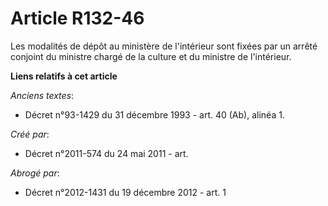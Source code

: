 # Article R132-46

Les modalités de dépôt au ministère de l'intérieur sont fixées par un arrêté conjoint du ministre chargé de la culture et du
ministre de l'intérieur.

**Liens relatifs à cet article**

_Anciens textes_:

  - Décret n°93-1429 du 31 décembre 1993 - art. 40 (Ab), alinéa 1.

_Créé par_:

  - Décret n°2011-574 du 24 mai 2011  - art.

_Abrogé par_:

  - Décret n°2012-1431 du 19 décembre 2012 - art. 1

